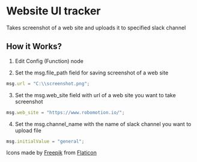 
# Website UI tracker
Takes screenshot of a web site and uploads it to specified slack channel

## How it Works?
1. Edit Config (Function) node
    
2.  Set the msg.file_path field for saving screenshot of a web site
```js
msg.url = "C:\\screenshot.png";
```

3. Set the msg.web_site field with url of a web site you want to take screenshot
```js
msg.web_site = "https://www.robomotion.io/";
```

4. Set the msg.channel_name with the name of slack channel you want to upload file
```js
msg.initialValue = "general";
```

Icons made by [Freepik](https://www.freepik.com) from [Flaticon](https://www.flaticon.com/)

